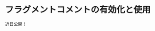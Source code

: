 # フラグメントコメントの有効化と使用

近日公開！


<!-- Comments are a useful tool for collaborating on Fragments. They're included out-of-the-box in Liferay DXP 7.3, but they are disabled in Liferay DXP 7.2.

## Disabling and Enabling Fragment Comments

You can enable/disable comments for Fragments in Liferay DXP 7.2 and Liferay DXP 7.3 through System Settings. Follow these steps:

1. Open the Product Menu and go to *Control Panel* &rarr; *Configuration* &rarr; *System Settings* &rarr; *Content and Data* &rarr; *Pages*.
1. Select *Content Page Editor* under the Virtual Instance scope.
1. Check/uncheck the *Comments Enabled* checkbox and click *Update*.

This affects content page comments for all instances. To control this on an instance-by-instance basis, navigate to the same setting in *Instance Settings* (instead of System Settings).

![Administrators can enable comments for content pages.](./using-fragment-comments/images/09.png)

## Using Fragment Comments

If comments are enabled, you can access them via the *Comments* icon (![Comments](../../../../../images/icon-comments.png)). The comments appear for the selected Fragment. These actions are available for Fragment comments:

* Add new comments and reply to any existing ones.
* Resolve comments by clicking the checkbox for each. Resolving a comment hides it from view, unless *Show Resolved Comments* is selected.
* Edit and delete your own comments via the Actions button (![Actions](../../../../images/icon-actions.png)) for each.

If you de-select a Fragment or enter the comments UI without a Fragment selected, a list of the Fragments on the page appears with the number of comments for each. Selecting a Fragment then shows its comments.

![When creating content pages, you and your team can comment on any fragments.](./using-fragment-comments/images/10.png) -->
